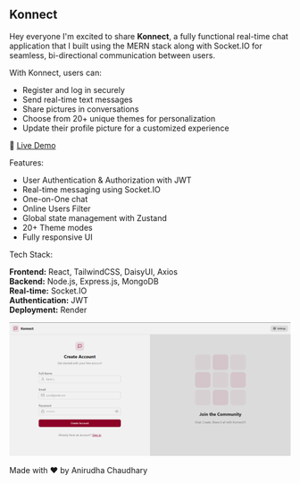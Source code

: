 ## **Konnect**

Hey everyone I'm excited to share **Konnect**, a fully functional real-time chat application that I built using the MERN stack along with Socket.IO for seamless, bi-directional communication between users.


With Konnect, users can:

- Register and log in securely
- Send real-time text messages
- Share pictures in conversations
- Choose from 20+ unique themes for personalization
- Update their profile picture for a customized experience

🔗 [Live Demo](https://new-chat-app-1-12qr.onrender.com/) 

Features:

- User Authentication & Authorization with JWT
- Real-time messaging using Socket.IO
- One-on-One chat
- Online Users Filter
- Global state management with Zustand
- 20+ Theme modes
- Fully responsive UI


Tech Stack:

**Frontend:** React, TailwindCSS, DaisyUI, Axios  
**Backend:** Node.js, Express.js, MongoDB  
**Real-time:** Socket.IO  
**Authentication:** JWT  
**Deployment:** Render 

![Konnect Demo-Landing Page](assets/Signup_Login.png)




Made with ❤️ by Anirudha Chaudhary